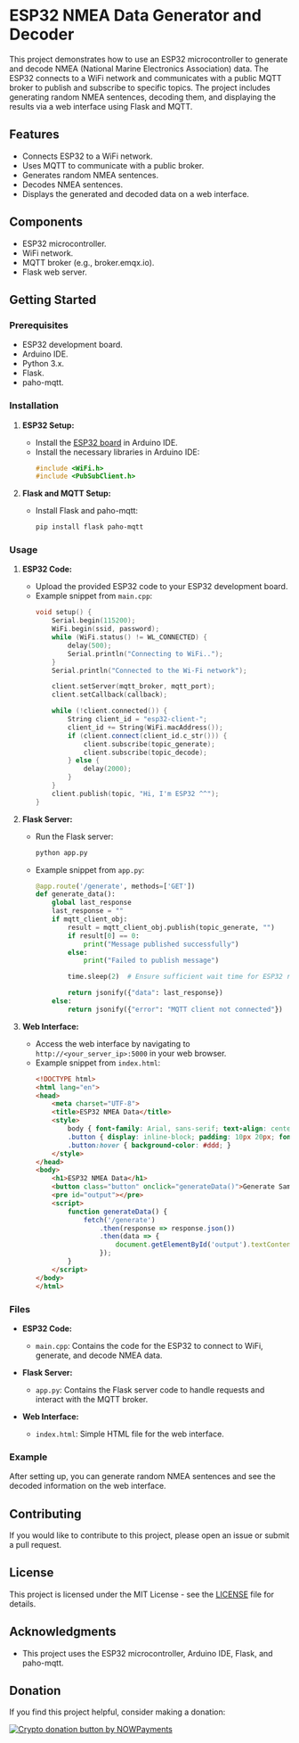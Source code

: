 # ESP32 NMEA Data Generator and Decoder

This project demonstrates how to use an ESP32 microcontroller to generate and decode NMEA (National Marine Electronics Association) data. The ESP32 connects to a WiFi network and communicates with a public MQTT broker to publish and subscribe to specific topics. The project includes generating random NMEA sentences, decoding them, and displaying the results via a web interface using Flask and MQTT.

## Features
- Connects ESP32 to a WiFi network.
- Uses MQTT to communicate with a public broker.
- Generates random NMEA sentences.
- Decodes NMEA sentences.
- Displays the generated and decoded data on a web interface.

## Components
- ESP32 microcontroller.
- WiFi network.
- MQTT broker (e.g., broker.emqx.io).
- Flask web server.

## Getting Started

### Prerequisites
- ESP32 development board.
- Arduino IDE.
- Python 3.x.
- Flask.
- paho-mqtt.

### Installation

1. **ESP32 Setup:**
   - Install the [ESP32 board](https://github.com/espressif/arduino-esp32) in Arduino IDE.
   - Install the necessary libraries in Arduino IDE:
     ```cpp
     #include <WiFi.h>
     #include <PubSubClient.h>
     ```

2. **Flask and MQTT Setup:**
   - Install Flask and paho-mqtt:
     ```bash
     pip install flask paho-mqtt
     ```

### Usage

1. **ESP32 Code:**
   - Upload the provided ESP32 code to your ESP32 development board.
   - Example snippet from `main.cpp`:
     ```cpp
     void setup() {
         Serial.begin(115200);
         WiFi.begin(ssid, password);
         while (WiFi.status() != WL_CONNECTED) {
             delay(500);
             Serial.println("Connecting to WiFi..");
         }
         Serial.println("Connected to the Wi-Fi network");

         client.setServer(mqtt_broker, mqtt_port);
         client.setCallback(callback);

         while (!client.connected()) {
             String client_id = "esp32-client-";
             client_id += String(WiFi.macAddress());
             if (client.connect(client_id.c_str())) {
                 client.subscribe(topic_generate);
                 client.subscribe(topic_decode);
             } else {
                 delay(2000);
             }
         }
         client.publish(topic, "Hi, I'm ESP32 ^^");
     }
     ```

2. **Flask Server:**
   - Run the Flask server:
     ```bash
     python app.py
     ```
   - Example snippet from `app.py`:
     ```python
     @app.route('/generate', methods=['GET'])
     def generate_data():
         global last_response
         last_response = ""
         if mqtt_client_obj:
             result = mqtt_client_obj.publish(topic_generate, "")
             if result[0] == 0:
                 print("Message published successfully")
             else:
                 print("Failed to publish message")

             time.sleep(2)  # Ensure sufficient wait time for ESP32 response

             return jsonify({"data": last_response})
         else:
             return jsonify({"error": "MQTT client not connected"})
     ```

3. **Web Interface:**
   - Access the web interface by navigating to `http://<your_server_ip>:5000` in your web browser.
   - Example snippet from `index.html`:
     ```html
     <!DOCTYPE html>
     <html lang="en">
     <head>
         <meta charset="UTF-8">
         <title>ESP32 NMEA Data</title>
         <style>
             body { font-family: Arial, sans-serif; text-align: center; }
             .button { display: inline-block; padding: 10px 20px; font-size: 16px; cursor: pointer; }
             .button:hover { background-color: #ddd; }
         </style>
     </head>
     <body>
         <h1>ESP32 NMEA Data</h1>
         <button class="button" onclick="generateData()">Generate Sample Data</button>
         <pre id="output"></pre>
         <script>
             function generateData() {
                 fetch('/generate')
                     .then(response => response.json())
                     .then(data => {
                         document.getElementById('output').textContent = data.data;
                     });
             }
         </script>
     </body>
     </html>
     ```

### Files

- **ESP32 Code:**
  - `main.cpp`: Contains the code for the ESP32 to connect to WiFi, generate, and decode NMEA data.

- **Flask Server:**
  - `app.py`: Contains the Flask server code to handle requests and interact with the MQTT broker.

- **Web Interface:**
  - `index.html`: Simple HTML file for the web interface.

### Example

After setting up, you can generate random NMEA sentences and see the decoded information on the web interface.

## Contributing

If you would like to contribute to this project, please open an issue or submit a pull request.

## License

This project is licensed under the MIT License - see the [LICENSE](LICENSE) file for details.

## Acknowledgments

- This project uses the ESP32 microcontroller, Arduino IDE, Flask, and paho-mqtt.
<h2 id="donation">Donation</h2>

<p>If you find this project helpful, consider making a donation:</p>
<p><a href="https://nowpayments.io/donation?api_key=REWCYVC-A1AMFK3-QNRS663-PKJSBD2&source=lk_donation&medium=referral" target="_blank">
     <img src="https://nowpayments.io/images/embeds/donation-button-black.svg" alt="Crypto donation button by NOWPayments">
</a></p>
